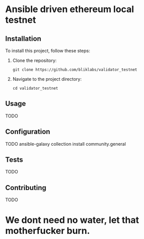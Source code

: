 # Ansible driven ethereum local testnet

## Installation

To install this project, follow these steps:

1. Clone the repository:
    ```
    git clone https://github.com/bliklabs/validator_testnet
    ```

2. Navigate to the project directory:
    ```
    cd validator_testnet
    ```

## Usage
TODO

## Configuration
TODO
ansible-galaxy collection install community.general

## Tests
TODO

## Contributing
TODO


# We dont need no water, let that motherfucker burn.
